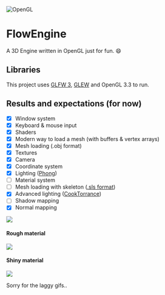 ![OpenGL](https://upload.wikimedia.org/wikipedia/commons/thumb/e/e9/Opengl-logo.svg/2000px-Opengl-logo.svg.png)

# FlowEngine

A 3D Engine written in OpenGL just for fun. :smile:

## Libraries

This project uses [GLFW 3](http://www.glfw.org/index.html), [GLEW](http://glew.sourceforge.net/) and OpenGL 3.3 to run.

## Results and expectations (for now)
 
  - [x] Window system
  - [x] Keyboard & mouse input
  - [x] Shaders
  - [x] Modern way to load a mesh (with buffers & vertex arrays)
  - [x] Mesh loading (.obj format)
  - [x] Textures
  - [x] Camera
  - [x] Coordinate system
  - [x] Lighting ([Phong](https://en.wikipedia.org/wiki/Phong_shading))
  - [ ] Material system
  - [ ] Mesh loading with skeleton ([.sls format](https://github.com/massile/sls-blender-exporter))
  - [x] Advanced lighting ([CookTorrance](http://www.codinglabs.net/article_physically_based_rendering_cook_torrance.aspx))
  - [ ] Shadow mapping
  - [x] Normal mapping

![](http://image.noelshack.com/fichiers/2016/43/1477550211-capture-du-2016-10-27-08-36-02.png)

#### Rough material
 
 ![](http://i.giphy.com/3o7TKPeFE27xeKs57W.gif)
 
#### Shiny material
 
 ![](http://i.giphy.com/3o7TKOyWwHPgEAB7q0.gif)

Sorry for the laggy gifs..

